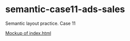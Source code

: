 # semantic-case11-ads-sales
Semantic layout practice. Case 11

[Mockup of index.html](img/index-mock.jpeg)
